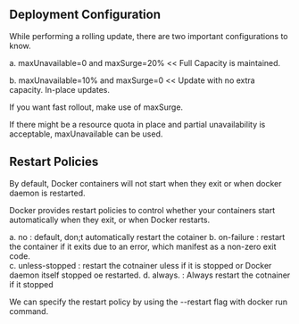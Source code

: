 ## Deployment Configuration

While performing a rolling update, there are two important configurations to know.

a. maxUnavailable=0 and maxSurge=20%  << Full Capacity is maintained.

b. maxUnavailable=10% and maxSurge=0   << Update with no extra capacity. In-place updates.

If you want fast rollout, make use of maxSurge.

If there might be a resource quota in place and partial unavailability is acceptable, maxUnavailable can be used.


## Restart Policies

By default, Docker containers will not start when they exit or when docker daemon is restarted.

Docker provides restart policies to control whether your containers start automatically when they exit, or when Docker restarts.

a. no : default, don;t automatically restart the cotainer
b. on-failure : restart the container if it exits due to an error, which manifest as a non-zero exit code.  
c. unless-stopped : restart the cotnainer uless if it is stopped or Docker daemon itself stopped oe restarted.
d. always. : Always restart the cotnainer if it stopped

We can specify the restart policy by using the --restart flag with docker run command.







